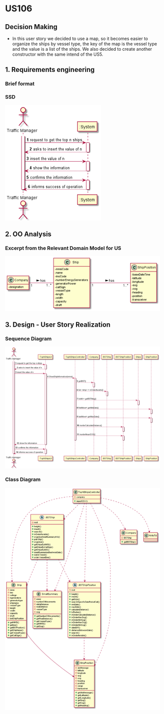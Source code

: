 # US106


## Decision Making

*  In this user story we decided to use a map, so it becomes easier to organize
   the ships by vessel type, the key of the map is the vessel type and the value is a list of
   the ships. We also decided to create another constructor with the same intend of the US5.


## 1. Requirements engineering

### Brief format


### SSD

![SSD_US106.png](US106_SSD.png)


## 2. OO Analysis


### Excerpt from the Relevant Domain Model for US

![DM_US106.png](US106_DM.png)


## 3. Design - User Story Realization


### Sequence Diagram

![SD_US106.png](US106_SD.png)

### Class Diagram

![CD_US106.png](US106_CD.png)